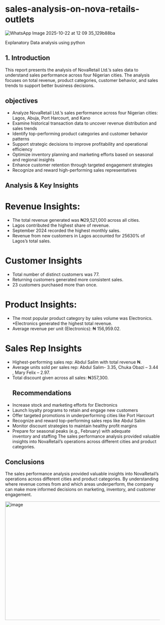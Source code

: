 # sales-analysis-on-nova-retails-outlets

![WhatsApp Image 2025-10-22 at 12 09 35_129b88ba](https://github.com/user-attachments/assets/993efdbf-dd97-417a-b785-444471f2beb1)


Explanatory Data analysis using python
## 1. Introduction
This report presents the analysis of NovaRetail Ltd.’s sales data to understand sales performance across four Nigerian cities.
The analysis focuses on total revenue, product categories, customer behavior, and sales trends to support better business decisions.

 ## objectives
* Analyze NovaRetail Ltd.’s sales performance across four Nigerian cities: Lagos, Abuja, Port Harcourt, and Kano  
* Examine historical transaction data to uncover revenue distribution and sales trends  
* Identify top-performing product categories and customer behavior patterns  
* Support strategic decisions to improve profitability and operational efficiency  
* Optimize inventory planning and marketing efforts based on seasonal and regional insights  
* Enhance customer retention through targeted engagement strategies  
* Recognize and reward high-performing sales representatives
## Analysis & Key Insights
# Revenue Insights:
* The total revenue generated was ₦29,521,000 across all cities.
* Lagos contributed the highest share of revenue.
* September 2024 recorded the highest monthly sales.
* Revenue from new customers in Lagos accounted for 25630% of
Lagos’s total sales.

# Customer Insights
* Total number of distinct customers was 77.
* Returning customers generated more consistent sales.
* 23 customers purchased more than once.
# Product Insights:
* The most popular product category by sales volume was Electronics.
*Electronics generated the highest total revenue.
* Average revenue per unit (Electronics): ₦ 156,959.02.
# Sales Rep Insights
* Highest-performing sales rep: Abdul Salim with total revenue ₦.
* Average units sold per sales rep: Abdul Salim- 3.35,
Chuka Obazi – 3.44 ,
Mary Felix – 2.97.
* Total discount given across all sales: ₦357,300.
  ## Recommendations
* Increase stock and marketing efforts for Electronics  
* Launch loyalty programs to retain and engage new customers  
* Offer targeted promotions in underperforming cities like Port Harcourt  
* Recognize and reward top-performing sales reps like Abdul Salim  
* Monitor discount strategies to maintain healthy profit margins  
* Prepare for seasonal peaks (e.g., February) with adequate inventory and staffing
The sales performance analysis provided valuable insights into NovaRetail’s operations across different cities and product categories.
 
## Conclusions
The sales performance analysis provided valuable insights into NovaRetail’s operations across different cities and product categories.
By understanding where revenue comes from and which areas underperform,
the company can make more informed decisions on marketing, inventory, and customer engagement.

<img width="4473" height="387" alt="image" src="https://github.com/user-attachments/assets/4545c69b-de67-488c-b005-2cd593d7ae24" />

